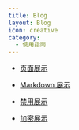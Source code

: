 ```yaml
---
title: Blog
layout: Blog
icon: creative
category:
  - 使用指南
---
```


- [页面展示](page.md)

- [Markdown 展示](markdown.md)

- [禁用展示](disable.md)

- [加密展示](encrypt.md)
